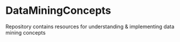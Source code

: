# DataMiningConcepts
Repository contains resources for understanding &amp; implementing data mining concepts
